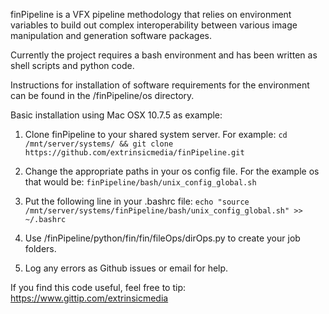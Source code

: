 finPipeline is a VFX pipeline methodology that relies on environment variables to build out complex interoperability between various image manipulation and generation software packages.

Currently the project requires a bash environment and has been written as shell scripts and python code.

Instructions for installation of software requirements for the environment can be found in the /finPipeline/os directory.

Basic installation using Mac OSX 10.7.5 as example:

1. Clone finPipeline to your shared system server.  For example: 
    `cd /mnt/server/systems/ && git clone https://github.com/extrinsicmedia/finPipeline.git`

2. Change the appropriate paths in your os config file.  For the example os that would be:
    `finPipeline/bash/unix_config_global.sh`

3. Put the following line in your .bashrc file:
    `echo "source /mnt/server/systems/finPipeline/bash/unix_config_global.sh" >> ~/.bashrc`

4. Use /finPipeline/python/fin/fin/fileOps/dirOps.py to create your job folders.

5. Log any errors as Github issues or email for help.


If you find this code useful, feel free to tip: https://www.gittip.com/extrinsicmedia


